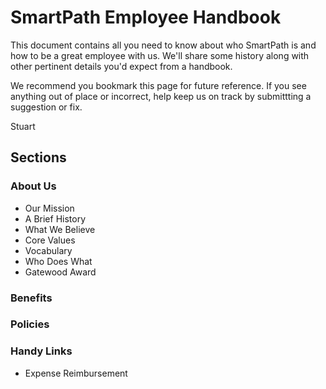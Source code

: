 # SmartPath Employee Handbook

This document contains all you need to know about who SmartPath is and how to be a great employee with us. We'll share some history along with other pertinent details you'd expect from a handbook. 

We recommend you bookmark this page for future reference. If you see anything out of place or incorrect, help keep us on track by submittting a suggestion or fix. 

Stuart

## Sections

### About Us
- Our Mission
- A Brief History
- What We Believe
- Core Values
- Vocabulary
- Who Does What
- Gatewood Award

### Benefits
### Policies

### Handy Links
- Expense Reimbursement
